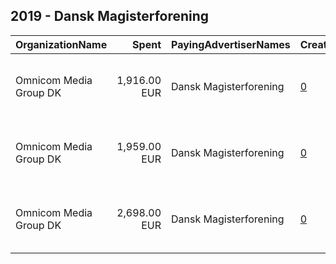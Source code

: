 ## 2019 - Dansk Magisterforening 
|OrganizationName|Spent|PayingAdvertiserNames|CreativeUrls|Impressions|Genders|AgeBrackets|CountryCodes|BillingAddresses|CandidateBallotInformation|
|:---|---:|:---|:---|---:|:---|:---|:---|:---|:---|
|Omnicom Media Group DK|1,916.00 EUR|Dansk Magisterforening|[0](https://www.snap.com/political-ads/asset/6d135fa4d8aca5f3c690af4b80715a581d3fcc2990b8156c5edafdfd68010062?mediaType=mp4)|441,733||18-25|denmark|"OMD Danmark A/S - Midtermolen 3,København Ø,2100,DK"||
|Omnicom Media Group DK|1,959.00 EUR|Dansk Magisterforening|[0](https://www.snap.com/political-ads/asset/c8e4d805716fc85152726f288c10633099db8e9e86aec8f795563a15d3d8a386?mediaType=mp4)|528,891||18-25|denmark|"OMD Danmark A/S - Midtermolen 3,København Ø,2100,DK"||
|Omnicom Media Group DK|2,698.00 EUR|Dansk Magisterforening|[0](https://www.snap.com/political-ads/asset/c8e4d805716fc85152726f288c10633099db8e9e86aec8f795563a15d3d8a386?mediaType=mp4)|1,287,625||18-25|denmark|"OMD Danmark A/S - Midtermolen 3,København Ø,2100,DK"||
